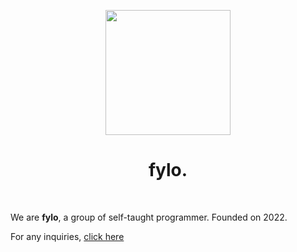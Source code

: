 <div align="center">
  <p>
    <img src="https://avatars.githubusercontent.com/u/100820731?s=400&u=882a96706c0656c8bd4b6482bdc32877cf9c40a2&v=4" width="200"/>
  </p>
  <h1>fylo.</h1>
  <br />
</div>

<p>We are <strong>fylo</strong>, a group of self-taught programmer. Founded on 2022.
</p>
<p>For any inquiries, <a href="mailto:naufalizeds@gmail.com">click here</a></p>
